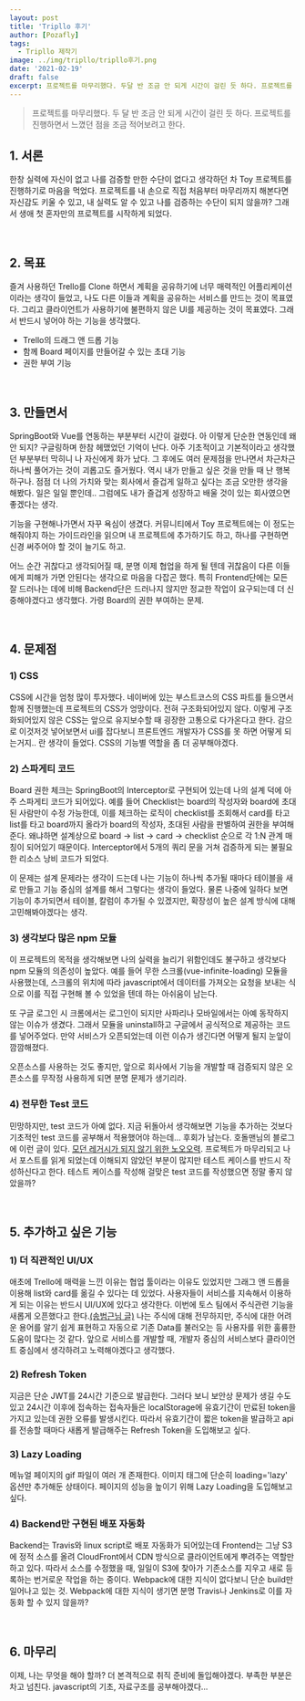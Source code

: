 ```yaml
---
layout: post
title: 'Tripllo 후기'
author: [Pozafly]
tags:
  - Tripllo 제작기
image: ../img/tripllo/tripllo후기.png
date: '2021-02-19'
draft: false
excerpt: 프로젝트를 마무리했다. 두달 반 조금 안 되게 시간이 걸린 듯 하다. 프로젝트를 진행하면서 느꼈던 점을 조금 적어보려고 한다.
---
```


> 프로젝트를 마무리했다. 두 달 반 조금 안 되게 시간이 걸린 듯 하다. 프로젝트를 진행하면서 느꼈던 점을 조금 적어보려고 한다.

## 1. 서론

한창 실력에 자신이 없고 나를 검증할 만한 수단이 없다고 생각하던 차 Toy 프로젝트를 진행하기로 마음을 먹었다. 프로젝트를 내 손으로 직접 처음부터 마무리까지 해본다면 자신감도 키울 수 있고, 내 실력도 알 수 있고 나를 검증하는 수단이 되지 않을까? 그래서 생애 첫 혼자만의 프로젝트를 시작하게 되었다.

<br/>

## 2. 목표

즐겨 사용하던 Trello를 Clone 하면서 계획을 공유하기에 너무 매력적인 어플리케이션이라는 생각이 들었고, 나도 다른 이들과 계획을 공유하는 서비스를 만드는 것이 목표였다. 그리고 클라이언트가 사용하기에 불편하지 않은 UI를 제공하는 것이 목표였다. 그래서 반드시 넣어야 하는 기능을 생각했다.

- Trello의 드래그 앤 드롭 기능
- 함께 Board 페이지를 만들어갈 수 있는 초대 기능
- 권한 부여 기능

<br/>

## 3. 만들면서

SpringBoot와 Vue를 연동하는 부분부터 시간이 걸렸다. 아 이렇게 단순한 연동인데 왜 안 되지? 구글링하며 한참 헤맸었던 기억이 난다. 아주 기초적이고 기본적이라고 생각했던 부분부터 막히니 나 자신에게 화가 났다. 그 후에도 여러 문제점을 만나면서 차근차근 하나씩 풀어가는 것이 괴롭고도 즐거웠다. 역시 내가 만들고 싶은 것을 만들 때 난 행복하구나. 점점 더 나의 가치와 맞는 회사에서 즐겁게 일하고 싶다는 조금 오만한 생각을 해봤다. 일은 일일 뿐인데.. 그럼에도 내가 즐겁게 성장하고 배울 것이 있는 회사였으면 좋겠다는 생각.

기능을 구현해나가면서 자꾸 욕심이 생겼다. 커뮤니티에서 Toy 프로젝트에는 이 정도는 해줘야지 하는 가이드라인을 읽으며 내 프로젝트에 추가하기도 하고, 하나를 구현하면 신경 써주어야 할 것이 늘기도 하고.

어느 순간 귀찮다고 생각되어질 때, 분명 이제 협업을 하게 될 텐데 귀찮음이 다른 이들에게 피해가 가면 안된다는 생각으로 마음을 다잡곤 했다. 특히 Frontend단에는 모든 잘 드러나는 데에 비해 Backend단은 드러나지 않지만 정교한 작업이 요구되는데 더 신중해야겠다고 생각했다. 가령 Board의 권한 부여하는 문제.

<br/>

## 4. 문제점

### 1) CSS

CSS에 시간을 엄청 많이 투자했다. 네이버에 있는 부스트코스의 CSS 파트를 들으면서 함께 진행했는데 프로젝트의 CSS가 엉망이다. 전혀 구조화되어있지 않다. 이렇게 구조화되어있지 않은 CSS는 앞으로 유지보수할 때 굉장한 고통으로 다가온다고 한다. 감으로 이것저것 넣어보면서 ui를 잡다보니 프론트엔드 개발자가 CSS를 못 하면 어떻게 되는거지.. 란 생각이 들었다. CSS의 기능별 역할을 좀 더 공부해야겠다.

### 2) 스파게티 코드

Board 권한 체크는 SpringBoot의 Interceptor로 구현되어 있는데 나의 설계 덕에 아주 스파게티 코드가 되어있다. 예를 들어 Checklist는 board의 작성자와 board에 초대된 사람만이 수정 가능한데, 이를 체크하는 로직이 checklist를 조회해서 card를 타고 list를 타고 board까지 올라가 board의 작성자, 초대된 사람을 판별하여 권한을 부여해준다. 왜냐하면 설계상으로 board -> list -> card -> checklist 순으로 각 1:N 관계 매칭이 되어있기 때문이다. Interceptor에서 5개의 쿼리 문을 거쳐 검증하게 되는 불필요한 리소스 낭비 코드가 되었다.

이 문제는 설계 문제라는 생각이 드는데 나는 기능이 하나씩 추가될 때마다 테이블을 새로 만들고 기능 중심의 설계를 해서 그렇다는 생각이 들었다. 물론 나중에 일하다 보면 기능이 추가되면서 테이블, 칼럼이 추가될 수 있겠지만, 확장성이 높은 설계 방식에 대해 고민해봐야겠다는 생각.

### 3) 생각보다 많은 npm 모듈

이 프로젝트의 목적을 생각해보면 나의 실력을 늘리기 위함인데도 불구하고 생각보다 npm 모듈의 의존성이 높았다. 예를 들어 무한 스크롤(vue-infinite-loading) 모듈을 사용했는데, 스크롤의 위치에 따라 javascript에서 데이터를 가져오는 요청을 보내는 식으로 이를 직접 구현해 볼 수 있었을 텐데 하는 아쉬움이 남는다.

또 구글 로그인 시 크롬에서는 로그인이 되지만 사파리나 모바일에서는 아예 동작하지 않는 이슈가 생겼다. 그래서 모듈을 uninstall하고 구글에서 공식적으로 제공하는 코드를 넣어주었다. 만약 서비스가 오픈되었는데 이런 이슈가 생긴다면 어떻게 될지 눈앞이 깜깜해졌다.

오픈소스를 사용하는 것도 좋지만, 앞으로 회사에서 기능을 개발할 때 검증되지 않은 오픈소스를 무작정 사용하게 되면 분명 문제가 생기리라.

### 4) 전무한 Test 코드

민망하지만, test 코드가 아예 없다. 지금 뒤돌아서 생각해보면 기능을 추가하는 것보다 기초적인 test 코드를 공부해서 적용했어야 하는데... 후회가 남는다. 호돌맨님의 블로그에 이런 글이 있다. [모던 레거시가 되지 않기 위한 노오오력](https://hodolman.com/32). 프로젝트가 마무리되고 나서 포스트를 읽게 되었는데 이해되지 않았던 부분이 많지만 테스트 케이스를 반드시 작성하신다고 한다. 테스트 케이스를 작성해 걸맞은 test 코드를 작성했으면 정말 좋지 않았을까?

<br/>

## 5. 추가하고 싶은 기능

### 1) 더 직관적인 UI/UX

애초에 Trello에 매력을 느낀 이유는 협업 툴이라는 이유도 있었지만 그래그 앤 드롭을 이용해 list와 card를 옮길 수 있다는 데 있었다. 사용자들이 서비스를 지속해서 이용하게 되는 이유는 반드시 UI/UX에 있다고 생각한다. 이번에 토스 팀에서 주식관련 기능을 새롭게 오픈했다고 한다.[(송범근님 글)](https://www.facebook.com/bumgeun.eddy.song/posts/3527918520652781) 나는 주식에 대해 전무하지만, 주식에 대한 어려운 용어를 알기 쉽게 표현하고 자동으로 기존 Data를 불러오는 등 사용자를 위한 훌륭한 도움이 많다는 것 같다. 앞으로 서비스를 개발할 때, 개발자 중심의 서비스보다 클라이언트 중심에서 생각하려고 노력해야겠다고 생각했다.

### 2) Refresh Token

지금은 단순 JWT를 24시간 기준으로 발급한다. 그러다 보니 보안상 문제가 생길 수도 있고 24시간 이후에 접속하는 접속자들은 localStorage에 유효기간이 만료된 token을 가지고 있는데 권한 오류를 발생시킨다. 따라서 유효기간이 짧은 token을 발급하고 api를 전송할 때마다 새롭게 발급해주는 Refresh Token을 도입해보고 싶다.

### 3) Lazy Loading

메뉴얼 페이지의 gif 파일이 여러 개 존재한다. 이미지 태그에 단순히 loading='lazy' 옵션만 추가해둔 상태이다. 페이지의 성능을 높이기 위해 Lazy Loading을 도입해보고 싶다.

### 4) Backend만 구현된 배포 자동화

Backend는 Travis와 linux script로 배포 자동화가 되어있는데 Frontend는 그냥 S3에 정적 소스를 올려 CloudFront에서 CDN 방식으로 클라이언트에게 뿌려주는 역할만 하고 있다. 따라서 소스를 수정했을 때, 일일이 S3에 찾아가 기존소스를 지우고 새로 등록하는 번거로운 작업을 하는 중이다. Webpack에 대한 지식이 없다보니 단순 build만 일어나고 있는 것. Webpack에 대한 지식이 생기면 분명 Travis나 Jenkins로 이를 자동화 할 수 있지 않을까?

<br/>

## 6. 마무리

이제, 나는 무엇을 해야 할까? 더 본격적으로 취직 준비에 돌입해야겠다. 부족한 부분은 차고 넘친다. javascript의 기초, 자료구조를 공부해야겠다...
